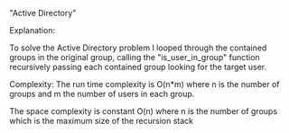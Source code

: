 "Active Directory"Explanation:To solve the Active Directory problem I looped through the contained groups in the original group, calling the"is_user_in_group" function recursively passing each contained group looking for the target user.Complexity:The run time complexity is O(n*m) where n is the number of groups and m the number of users in each group.The space complexity is constant O(n) where n is the number of groups which is the maximum size of the recursion stack